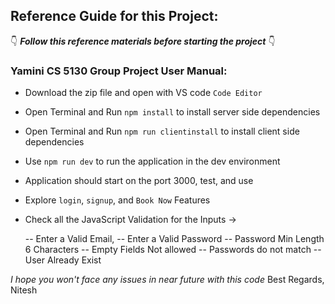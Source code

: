 ## Reference Guide for this Project:

👇 **_Follow this reference materials before starting the project_** 👇

### Yamini CS 5130 Group Project User Manual:

- Download the zip file and open with VS code `Code Editor`

- Open Terminal and Run `npm install` to install server side dependencies

- Open Terminal and Run `npm run clientinstall` to install client side dependencies

- Use `npm run dev` to run the application in the dev environment

- Application should start on the port 3000, test, and use

- Explore `login`, `signup`, and `Book Now` Features

- Check all the JavaScript Validation for the Inputs ->

  -- Enter a Valid Email,
  -- Enter a Valid Password
  -- Password Min Length 6 Characters
  -- Empty Fields Not allowed
  -- Passwords do not match
  -- User Already Exist

_I hope you won't face any issues in near future with this code_
Best Regards,
Nitesh
